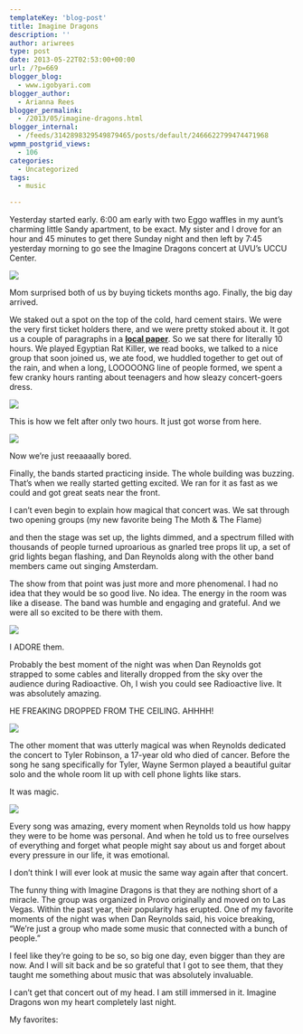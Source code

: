 ```yaml
---
templateKey: 'blog-post'
title: Imagine Dragons
description: ''
author: ariwrees
type: post
date: 2013-05-22T02:53:00+00:00
url: /?p=669
blogger_blog:
  - www.igobyari.com
blogger_author:
  - Arianna Rees
blogger_permalink:
  - /2013/05/imagine-dragons.html
blogger_internal:
  - /feeds/3142898329549879465/posts/default/2466622799474471968
wpmm_postgrid_views:
  - 106
categories:
  - Uncategorized
tags:
  - music

---
```

Yesterday started early. 6:00 am early with two Eggo waffles in my aunt’s charming little Sandy apartment, to be exact. My sister and I drove for an hour and 45 minutes to get there Sunday night and then left by 7:45 yesterday morning to go see the Imagine Dragons concert at UVU’s UCCU Center.

[![](https://www.igobyari.com/wp-content/uploads/2013/05/dragonstickets.jpg)](https://www.igobyari.com/wp-content/uploads/2013/05/dragonstickets-1.jpg)

Mom surprised both of us by buying tickets months ago. Finally, the big day arrived. 

We staked out a spot on the top of the cold, hard cement stairs. We were the very first ticket holders there, and we were pretty stoked about it. It got us a couple of paragraphs in a [**local paper**](http://www.heraldextra.com/news/local/imagine-dragons-gets-huge-welcome-home/article_86740087-1ff4-59c5-8235-6e2dfd419dc8.html). So we sat there for literally 10 hours. We played Egyptian Rat Killer, we read books, we talked to a nice group that soon joined us, we ate food, we huddled together to get out of the rain, and when a long, LOOOOONG line of people formed, we spent a few cranky hours ranting about teenagers and how sleazy concert-goers dress. 

[![](https://fbcdn-sphotos-h-a.akamaihd.net/hphotos-ak-ash4/401953_568302536535416_337047366_n.jpg)](https://fbcdn-sphotos-h-a.akamaihd.net/hphotos-ak-ash4/401953_568302536535416_337047366_n.jpg)

This is how we felt after only two hours. It just got worse from here. 

[![](https://www.igobyari.com/wp-content/uploads/2013/05/DragonsLine.jpg)](https://www.igobyari.com/wp-content/uploads/2013/05/DragonsLine-1.jpg)

Now we’re just reeaaaally bored. 

Finally, the bands started practicing inside. The whole building was buzzing. That’s when we really started getting excited. We ran for it as fast as we could and got great seats near the front. 

I can’t even begin to explain how magical that concert was. We sat through two opening groups (my new favorite being The Moth & The Flame)

and then the stage was set up, the lights dimmed, and a spectrum filled with thousands of people turned uproarious as gnarled tree props lit up, a set of grid lights began flashing, and Dan Reynolds along with the other band members came out singing Amsterdam. 

The show from that point was just more and more phenomenal. I had no idea that they would be so good live. No idea. The energy in the room was like a disease. The band was humble and engaging and grateful. And we were all so excited to be there with them.

[![](https://www.igobyari.com/wp-content/uploads/2013/05/Dragons.jpg)](https://www.igobyari.com/wp-content/uploads/2013/05/Dragons-1.jpg)

I ADORE them. 

Probably the best moment of the night was when Dan Reynolds got strapped to some cables and literally dropped from the sky over the audience during Radioactive. Oh, I wish you could see Radioactive live. It was absolutely amazing. 

HE FREAKING DROPPED FROM THE CEILING. AHHHH!

[![](https://www.igobyari.com/wp-content/uploads/2013/05/DanReynolds.jpg)](https://www.igobyari.com/wp-content/uploads/2013/05/DanReynolds-1.jpg)

The other moment that was utterly magical was when Reynolds dedicated the concert to Tyler Robinson, a 17-year old who died of cancer. Before the song he sang specifically for Tyler, Wayne Sermon played a beautiful guitar solo and the whole room lit up with cell phone lights like stars.

It was magic.

[![](https://www.igobyari.com/wp-content/uploads/2013/05/magiclights.jpg)](https://www.igobyari.com/wp-content/uploads/2013/05/magiclights-1.jpg)

Every song was amazing, every moment when Reynolds told us how happy they were to be home was personal. And when he told us to free ourselves of everything and forget what people might say about us and forget about every pressure in our life, it was emotional.

I don’t think I will ever look at music the same way again after that concert.

The funny thing with Imagine Dragons is that they are nothing short of a miracle. The group was organized in Provo originally and moved on to Las Vegas. Within the past year, their popularity has erupted. One of my favorite moments of the night was when Dan Reynolds said, his voice breaking, “We’re just a group who made some music that connected with a bunch of people.”

I feel like they’re going to be so, so big one day, even bigger than they are now. And I will sit back and be so grateful that I got to see them, that they taught me something about music that was absolutely invaluable.

I can’t get that concert out of my head. I am still immersed in it. Imagine Dragons won my heart completely last night.

My favorites: